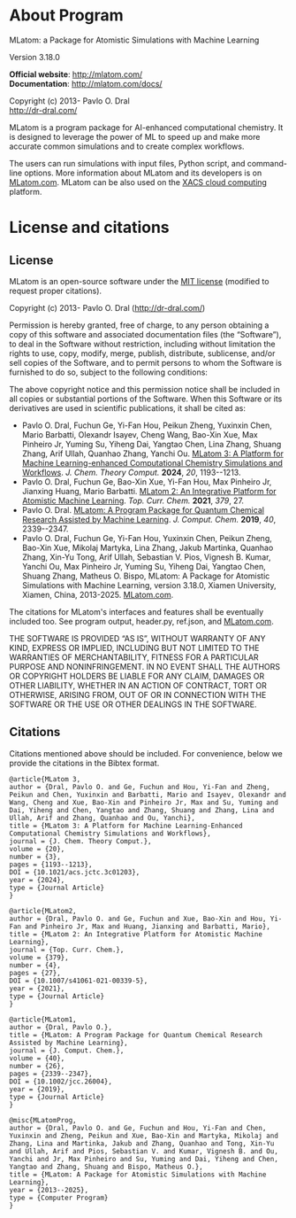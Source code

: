 # About Program
MLatom: a Package for Atomistic Simulations with Machine Learning

Version 3.18.0

**Official website**: http://mlatom.com/    
**Documentation**: http://mlatom.com/docs/                     
                                                                           
Copyright (c) 2013- Pavlo O. Dral                   
http://dr-dral.com/

MLatom is a program package for AI-enhanced computational chemistry. It is designed to leverage the power of ML to speed up and make more accurate common simulations and to create complex workflows.

The users can run simulations with input files, Python script, and command-line options. More information about MLatom and its developers is on [MLatom.com](http://mlatom.com).
MLatom can be also used on the [XACS cloud computing](https://XACScloud.com) platform.

# License and citations

## License

MLatom is an open-source software under the [MIT license](https://opensource.org/license/mit/) (modified to request proper citations). 

Copyright (c) 2013- Pavlo O. Dral (http://dr-dral.com/)

Permission is hereby granted, free of charge, to any person obtaining a copy of this software and associated documentation files (the “Software”), to deal in the Software without restriction, including without limitation the rights to use, copy, modify, merge, publish, distribute, sublicense, and/or sell copies of the Software, and to permit persons to whom the Software is furnished to do so, subject to the following conditions:

The above copyright notice and this permission notice shall be included in all copies or substantial portions of the Software.
When this Software or its derivatives are used in scientific publications, it shall be cited as:

* Pavlo O. Dral, Fuchun Ge, Yi-Fan Hou, Peikun Zheng, Yuxinxin Chen, Mario Barbatti, Olexandr Isayev, Cheng Wang, Bao-Xin Xue, Max Pinheiro Jr, Yuming Su, Yiheng Dai, Yangtao Chen, Lina Zhang, Shuang Zhang, Arif Ullah, Quanhao Zhang, Yanchi Ou. [MLatom 3: A Platform for Machine Learning-enhanced Computational Chemistry Simulations and Workflows](https://doi.org/10.1021/acs.jctc.3c01203).   *J. Chem. Theory Comput.* **2024**, *20*, 1193--1213.                                                                                               
* Pavlo O. Dral, Fuchun Ge, Bao-Xin Xue, Yi-Fan Hou, Max Pinheiro Jr, Jianxing Huang, Mario Barbatti. [MLatom 2: An Integrative Platform for Atomistic Machine Learning](http://doi.org/10.1007/s41061-021-00339-5). *Top. Curr. Chem.* **2021**, *379*, 27.       
* Pavlo O. Dral. [MLatom: A Program Package for Quantum Chemical Research Assisted by Machine Learning](http://dx.doi.org/10.1002/jcc.26004). *J. Comput. Chem.* **2019**, *40*, 2339--2347.                                                                                      
* Pavlo O. Dral, Fuchun Ge, Yi-Fan Hou, Yuxinxin Chen, Peikun Zheng, Bao-Xin Xue, Mikolaj Martyka, Lina Zhang, Jakub Martinka, Quanhao Zhang, Xin-Yu Tong, Arif Ullah, Sebastian V. Pios, Vignesh B. Kumar, Yanchi Ou, Max Pinheiro Jr, Yuming Su, Yiheng Dai, Yangtao Chen, Shuang Zhang, Matheus O. Bispo, MLatom: A Package for Atomistic Simulations with Machine Learning,  version 3.18.0, Xiamen University, Xiamen, China, 2013-2025. [MLatom.com](http://mlatom.com).
                                                                      
The citations for MLatom's interfaces and features shall be eventually
included too. See program output, header.py, ref.json, and [MLatom.com](http://mlatom.com).          

THE SOFTWARE IS PROVIDED “AS IS”, WITHOUT WARRANTY OF ANY KIND, EXPRESS OR IMPLIED, INCLUDING BUT NOT LIMITED TO THE WARRANTIES OF MERCHANTABILITY, FITNESS FOR A PARTICULAR PURPOSE AND NONINFRINGEMENT. IN NO EVENT SHALL THE AUTHORS OR COPYRIGHT HOLDERS BE LIABLE FOR ANY CLAIM, DAMAGES OR OTHER LIABILITY, WHETHER IN AN ACTION OF CONTRACT, TORT OR OTHERWISE, ARISING FROM, OUT OF OR IN CONNECTION WITH THE SOFTWARE OR THE USE OR OTHER DEALINGS IN THE SOFTWARE.

## Citations
Citations mentioned above should be included. For convenience, below we provide the citations in the Bibtex format.


    @article{MLatom 3,
    author = {Dral, Pavlo O. and Ge, Fuchun and Hou, Yi-Fan and Zheng, Peikun and Chen, Yuxinxin and Barbatti, Mario and Isayev, Olexandr and Wang, Cheng and Xue, Bao-Xin and Pinheiro Jr, Max and Su, Yuming and Dai, Yiheng and Chen, Yangtao and Zhang, Shuang and Zhang, Lina and Ullah, Arif and Zhang, Quanhao and Ou, Yanchi},
    title = {MLatom 3: A Platform for Machine Learning-Enhanced Computational Chemistry Simulations and Workflows},
    journal = {J. Chem. Theory Comput.},
    volume = {20},
    number = {3},
    pages = {1193--1213},
    DOI = {10.1021/acs.jctc.3c01203},
    year = {2024},
    type = {Journal Article}
    }

    @article{MLatom2,
    author = {Dral, Pavlo O. and Ge, Fuchun and Xue, Bao-Xin and Hou, Yi-Fan and Pinheiro Jr, Max and Huang, Jianxing and Barbatti, Mario},
    title = {MLatom 2: An Integrative Platform for Atomistic Machine Learning},
    journal = {Top. Curr. Chem.},
    volume = {379},
    number = {4},
    pages = {27},
    DOI = {10.1007/s41061-021-00339-5},
    year = {2021},
    type = {Journal Article}
    }

    @article{MLatom1,
    author = {Dral, Pavlo O.},
    title = {MLatom: A Program Package for Quantum Chemical Research Assisted by Machine Learning},
    journal = {J. Comput. Chem.},
    volume = {40},
    number = {26},
    pages = {2339--2347},
    DOI = {10.1002/jcc.26004},
    year = {2019},
    type = {Journal Article}
    }

    @misc{MLatomProg,
    author = {Dral, Pavlo O. and Ge, Fuchun and Hou, Yi-Fan and Chen, Yuxinxin and Zheng, Peikun and Xue, Bao-Xin and Martyka, Mikolaj and Zhang, Lina and Martinka, Jakub and Zhang, Quanhao and Tong, Xin-Yu and Ullah, Arif and Pios, Sebastian V. and Kumar, Vignesh B. and Ou, Yanchi and Jr, Max Pinheiro and Su, Yuming and Dai, Yiheng and Chen, Yangtao and Zhang, Shuang and Bispo, Matheus O.},
    title = {MLatom: A Package for Atomistic Simulations with Machine Learning},
    year = {2013--2025},
    type = {Computer Program}
    }